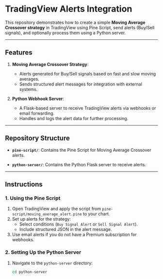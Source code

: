 # TradingView Alerts Integration

This repository demonstrates how to create a simple **Moving Average Crossover strategy** in TradingView using Pine Script, send alerts (Buy/Sell signals), and optionally process them using a Python server.

---

## Features

1. **Moving Average Crossover Strategy**:
   - Alerts generated for Buy/Sell signals based on fast and slow moving averages.
   - Sends structured alert messages for integration with external systems.

2. **Python Webhook Server**:
   - A Flask-based server to receive TradingView alerts via webhooks or email forwarding.
   - Handles and logs the alert data for further processing.

---

## Repository Structure

- **`pine-script/`**:
  Contains the Pine Script for Moving Average Crossover alerts.
  
- **`python-server/`**:
  Contains the Python Flask server to receive alerts.

---

## Instructions

### 1. Using the Pine Script
1. Open TradingView and apply the script from `pine-script/moving_average_alert.pine` to your chart.
2. Set up alerts for the strategy:
   - Select conditions (`Buy Signal Alert` or `Sell Signal Alert`).
   - Include structured JSON in the alert message.
3. Use email alerts if you do not have a Premium subscription for webhooks.

### 2. Setting Up the Python Server
1. Navigate to the `python-server` directory:
   ```bash
   cd python-server
